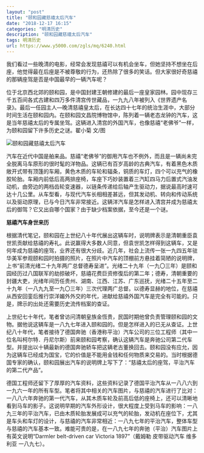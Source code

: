 ```yaml
---
layout: "post"
title: "颐和园藏慈禧太后汽车"
date: "2018-12-17 16:15"
categories: "明清历史"
description: "颐和园藏慈禧太后汽车"
tags: 明清历史
url: https://www.y5000.com/zgls/mq/6240.html
---
```






我们看过一些晚清的电影，经常会发现慈禧可以有机会坐车，但她坚持不想坐在后座，他觉得最在后座是不被尊敬的行为，还热除了很多的笑话。但大家很好奇慈禧的那辆座驾是否是中国最早的一辆汽车呢？

位于北京西北郊的颐和园，是中国封建王朝修建的最后一座皇家园林。园中现存三千五百间各式古建和四万多件清宫传世藏品，一九九八年被列入《世界遗产名录》。最后一任园主人—晚清慈禧皇太后，在长达四十七年的统治生涯中，大部分时间生活在颐和园内。在颐和园文昌院博物馆中，陈列着一辆老态龙钟的汽车，这是当年慈禧太后的专属坐驾。这辆进入清宫的外国汽车，也像慈禧“老佛爷”一样，为颐和园留下许多历史之谜。翟小菊
文/图

![颐和园藏慈禧太后汽车](/uploads/allimg/161130/6-161130164J2Q4.JPG)

汽车在近代中国是舶来品。慈禧“老佛爷”的御用汽车也不例外，而且是一辆尚未完全脱离马车原形的很时髦的洋物品。这辆已有百岁高龄的古典汽车，有着黑色木质敞开式带有顶篷的车厢，黄色木质的车轮和辐条，铜质的车灯，四个可以充气的橡胶轮胎。车厢内前低后高两排座椅，车座下巧妙装置着三汽缸四马力后置式汽油发动机，由旁边的两档齿轮变速器，以链条传递给后轴产生驱动力，据说最高时速可达十几公里。从车型看，与现代汽车长相相差甚远，但其发动机、转向和传动系统以及驱动原理，已与今日汽车非常接近。这辆洋汽车是怎样进入清宫并成为慈禧太后的御驾？它又出自哪个国家？由于缺少档案依据，至今还是一个谜。

**慈禧汽车身世来历**

根据清代笔记，颐和园在上世纪八十年代展出这辆车时，说明牌表示是清朝重臣袁世凯贡献给慈禧的寿礼。此说赢得大多数人同意，但袁世凯怎样得到这辆车，又是何年成为慈禧的座驾，业界还有很大分歧。近几年，社会上流传一张一九四五年驻华美军参观颐和园时拍摄的照片，在照片中汽车的顶棚前方悬挂着简陋的说明牌，上书“前清光绪二十九年两广总督德寿呈进”。光绪二十九年（一九〇三年）是颐和园经历过八国联军的劫掠破坏，慈禧花费巨资修復后的第二年；德寿，清朝重要的封疆大吏，光绪年间历任贵州、湖南、江西、江苏、广东巡抚，光绪二十五年至二十九年（一八九九至一九〇三年）三次代理两广总督。以德寿显赫的地位，在慈禧从西安回銮后推行崇洋媚外外交的年代，进献给慈禧外国汽车是完全有可能的。只是，牌示的出处还需要历史流传档案的查证。

上世纪七十年代，笔者曾访问清朝皇族金恆贵，民国时期他曾负责管理颐和园的文物。据他说这辆车是一八九七年进入颐和园的。但是怎样进入的已无从查证。上世纪八十年代，笔者接待了德国奔驰（香港称平治）汽车公司的三位工程师（其中一位名叫柯尔特．丹尼尔斯）前来颐和园考察，确认这辆汽车是奔驰公司第二代车型。并提出以十辆最新的德国奔驰轿车把这辆老古董换回去。颐和园没有应允，因为这辆车已经成为国宝，它的价值是不能用金钱和任何物质来交易的。当时根据德国专家的确认，颐和园展出汽车的说明牌上写下了：“慈禧太后的座驾，平治汽车的第二代产品”。

德国工程师还留下了厚厚的汽车资料，这些资料记录了德国平治汽车从一八八六到一九六一年的所有车型。笔者将其中相关的汽车图片，与慈禧的汽车进行了比对：一八八六年奔驰的第一代汽车，从其木质车轮及前高后低的座椅上，还可以清晰地看到马车的影子。这说明早期的汽车外形设计，很大程度上受到马车的影响：一八九三年的平治汽车，已由木质轮胎发展成可以充气的轮胎，发动机在座位下，尤其是车头和车灯的设计，与慈禧的汽车非常相近：一八九七年的平治汽车，整体车型与慈禧的汽车基本一致。难能可贵的是，在一八九七年的奔驰（平治）汽车图片上有英文说明“Darmler
belt-driven car Victoria 1897”（戴姆勒 皮带驱动汽车 维多利亚 一八九七）。
